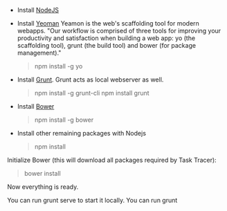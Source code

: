 
* Install [NodeJS](http://nodejs.org/download/)
* Install [Yeoman](http://yeoman.io/)
  Yeamon is the web's scaffolding tool for modern webapps.
"Our workflow is comprised of three tools for improving your productivity and satisfaction when building a web app: yo (the scaffolding tool), grunt (the build tool) and bower (for package management)."

  > npm install -g yo
* Install [Grunt](http://gruntjs.com/). Grunt acts as local webserver as well.
  > npm install -g grunt-cli
  > npm install grunt
* Install [Bower](http://bower.io/)

  > npm install -g bower

* Install other remaining packages with Nodejs
  > npm install

Initialize Bower (this will download all packages required by Task Tracer):
 > bower install 
 

Now everything is ready.

You can run grunt serve to start it locally.
You can run grunt 
